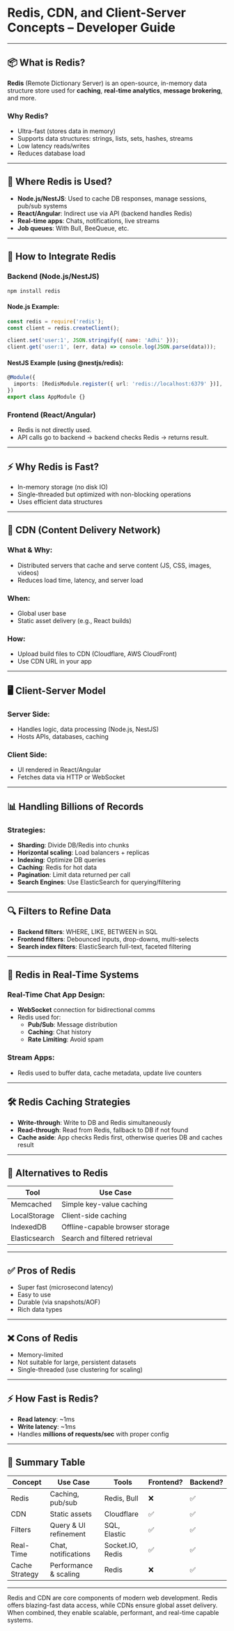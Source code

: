 # Redis, CDN, and Client-Server Concepts – Developer Guide

---

## 📦 What is Redis?

**Redis** (Remote Dictionary Server) is an open-source, in-memory data structure store used for **caching**, **real-time analytics**, **message brokering**, and more.

### Why Redis?
- Ultra-fast (stores data in memory)
- Supports data structures: strings, lists, sets, hashes, streams
- Low latency reads/writes
- Reduces database load

---

## 🔁 Where Redis is Used?

- **Node.js/NestJS**: Used to cache DB responses, manage sessions, pub/sub systems
- **React/Angular**: Indirect use via API (backend handles Redis)
- **Real-time apps**: Chats, notifications, live streams
- **Job queues**: With Bull, BeeQueue, etc.

---

## 🔗 How to Integrate Redis

### Backend (Node.js/NestJS)

```bash
npm install redis
```

#### Node.js Example:
```js
const redis = require('redis');
const client = redis.createClient();

client.set('user:1', JSON.stringify({ name: 'Adhi' }));
client.get('user:1', (err, data) => console.log(JSON.parse(data)));
```

#### NestJS Example (using @nestjs/redis):
```ts
@Module({
  imports: [RedisModule.register({ url: 'redis://localhost:6379' })],
})
export class AppModule {}
```

### Frontend (React/Angular)

- Redis is not directly used.
- API calls go to backend → backend checks Redis → returns result.

---

## ⚡ Why Redis is Fast?

- In-memory storage (no disk IO)
- Single-threaded but optimized with non-blocking operations
- Uses efficient data structures

---

## 🧩 CDN (Content Delivery Network)

### What & Why:
- Distributed servers that cache and serve content (JS, CSS, images, videos)
- Reduces load time, latency, and server load

### When:
- Global user base
- Static asset delivery (e.g., React builds)

### How:
- Upload build files to CDN (Cloudflare, AWS CloudFront)
- Use CDN URL in your app

---

## 🖥 Client-Server Model

### Server Side:
- Handles logic, data processing (Node.js, NestJS)
- Hosts APIs, databases, caching

### Client Side:
- UI rendered in React/Angular
- Fetches data via HTTP or WebSocket

---

## 📊 Handling Billions of Records

### Strategies:
- **Sharding**: Divide DB/Redis into chunks
- **Horizontal scaling**: Load balancers + replicas
- **Indexing**: Optimize DB queries
- **Caching**: Redis for hot data
- **Pagination**: Limit data returned per call
- **Search Engines**: Use ElasticSearch for querying/filtering

---

## 🔍 Filters to Refine Data

- **Backend filters**: WHERE, LIKE, BETWEEN in SQL
- **Frontend filters**: Debounced inputs, drop-downs, multi-selects
- **Search index filters**: ElasticSearch full-text, faceted filtering

---

## 🧠 Redis in Real-Time Systems

### Real-Time Chat App Design:

- **WebSocket** connection for bidirectional comms
- Redis used for:
  - **Pub/Sub**: Message distribution
  - **Caching**: Chat history
  - **Rate Limiting**: Avoid spam

### Stream Apps:

- Redis used to buffer data, cache metadata, update live counters

---

## 🛠 Redis Caching Strategies

- **Write-through**: Write to DB and Redis simultaneously
- **Read-through**: Read from Redis, fallback to DB if not found
- **Cache aside**: App checks Redis first, otherwise queries DB and caches result

---

## 🔁 Alternatives to Redis

| Tool       | Use Case                        |
|------------|----------------------------------|
| Memcached  | Simple key-value caching         |
| LocalStorage | Client-side caching            |
| IndexedDB | Offline-capable browser storage   |
| Elasticsearch | Search and filtered retrieval |

---

## ✅ Pros of Redis

- Super fast (microsecond latency)
- Easy to use
- Durable (via snapshots/AOF)
- Rich data types

---

## ❌ Cons of Redis

- Memory-limited
- Not suitable for large, persistent datasets
- Single-threaded (use clustering for scaling)

---

## ⚡ How Fast is Redis?

- **Read latency**: ~1ms
- **Write latency**: ~1ms
- Handles **millions of requests/sec** with proper config

---

## 📁 Summary Table

| Concept      | Use Case                   | Tools          | Frontend? | Backend? |
|--------------|----------------------------|----------------|-----------|----------|
| Redis        | Caching, pub/sub           | Redis, Bull    | ❌        | ✅       |
| CDN          | Static assets              | Cloudflare     | ✅        | ✅       |
| Filters      | Query & UI refinement      | SQL, Elastic   | ✅        | ✅       |
| Real-Time    | Chat, notifications        | Socket.IO, Redis | ✅      | ✅       |
| Cache Strategy | Performance & scaling     | Redis          | ❌        | ✅       |

---

Redis and CDN are core components of modern web development. Redis offers blazing-fast data access, while CDNs ensure global asset delivery. When combined, they enable scalable, performant, and real-time capable systems.
